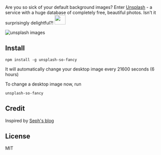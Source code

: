 Are you so sick of your default background images?
Enter [Unsplash](https://unsplash.com/) - a service with a huge database of completely free, beautiful photos.
Isn't it surprisingly delightful?! <img width="35" height="30" src="https://unsplash.global.ssl.fastly.net/assets/core/logo-black-b37a09de4a228cd8fb72adbabc95931c5090611a0cae8e76f1fd077d378ec080.svg" />

![unsplash images](./screenshot.png)

## Install

```
npm install -g unsplash-so-fancy
```

It will automatically change your desktop image every 21600 seconds (6 hours)

To change a desktop image now, run

```
unsplash-so-fancy
```

## Credit

Inspired by [Seph's blog](https://josephg.com/blog/shiny-background-images/)

## License

MIT
